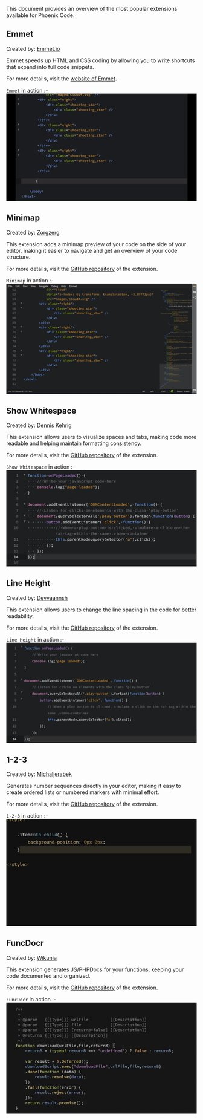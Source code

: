 
This document provides an overview of the most popular extensions available for Phoenix Code.

## Emmet
Created by: [Emmet.io](https://emmet.io)

Emmet speeds up HTML and CSS coding by allowing you to write shortcuts that expand into full code snippets.

For more details, visit the [website of Emmet](https://emmet.io/).

`Emmet` in action :-
![Emmet](./images/popular-extensions/emmet.gif)



## Minimap
Created by: [Zorgzerg](https://github.com/zorgzerg)

This extension adds a minimap preview of your code on the side of your editor, making it easier to navigate and get an overview of your code structure.

For more details, visit the [GitHub repository](https://github.com/zorgzerg/brackets-minimap) of the extension.

`Minimap` in action :-
![Minimap](./images/popular-extensions/minimap.png)


## Show Whitespace 
Created by: [Dennis Kehrig](https://github.com/DennisKehrig)

This extension allows users to visualize spaces and tabs, making code more readable and helping maintain formatting consistency.

For more details, visit the [GitHub repository](https://github.com/DennisKehrig/brackets-show-whitespace) of the extension.

`Show Whitespace` in action :-
![Show Whitespace](./images/popular-extensions/Show-Whitespace.png)



## Line Height 
Created by: [Devvaannsh](https://github.com/devvaannsh)

This extension allows users to change the line spacing in the code for better readability.

For more details, visit the [GitHub repository](https://github.com/devvaannsh/custom-line-height) of the extension.

`Line Height` in action :-
![Line Height](./images/popular-extensions/Line-Height.png)


## 1-2-3
Created by: [Michaljerabek](https://github.com/michaljerabek)

Generates number sequences directly in your editor, making it easy to create ordered lists or numbered markers with minimal effort.

For more details, visit the [GitHub repository](https://github.com/michaljerabek/1-2-3) of the extension.

`1-2-3` in action :-
![1-2-3](./images/popular-extensions/1-2-3.gif)


## FuncDocr
Created by: [Wikunia](https://github.com/Wikunia)

This extension generates JS/PHPDocs for your functions, keeping your code documented and organized.

For more details, visit the [GitHub repository](https://github.com/wikunia/brackets-funcdocr) of the extension.

`FuncDocr` in action :-
![FuncDocr](./images/popular-extensions/Func-Docr.gif)


